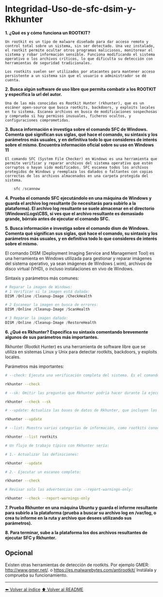 # Integridad-Uso-de-sfc-dsim-y-Rkhunter

**1. ¿Qué es y cómo funciona un ROOTKIT?**

    Un rootkit es un tipo de malware diseñado para dar acceso remoto y control total sobre un sistema, sin ser detectado. Una vez instalado, el rootkit permite ocultar otros programas maliciosos, monitorear el sistema y robar información sensible. Funciona modificando el sistema operativo o los archivos críticos, lo que dificulta su detección con herramientas de seguridad tradicionales.

    Los rootkits suelen ser utilizados por atacantes para mantener acceso persistente a un sistema sin que el usuario o administrador se dé cuenta.

**2. Busca algún software de uso libre que permita combatir a los ROOTKIT y especifica la url del autor.**

    Una de las más conocidas es Rootkit Hunter (rkhunter), que es un escáner open-source que busca rootkits, backdoors, y exploits locales en tu sistema. Escanea archivos en busca de modificaciones sospechosas y comprueba si hay permisos inusuales, ficheros ocultos, y configuraciones comprometidas. 

**3. Busca información e investiga sobre el comando SFC de Windows. Comenta qué significan sus siglas, qué hace el comando, su sintaxis y los parámetros más usuales, y en definitiva todo lo que consideres de interés sobre el mismo. Encuentra información oficial sobre su uso en Windows 11**

    El comando SFC (System File Checker) en Windows es una herramienta que permite verificar y reparar archivos del sistema operativo que estén corruptos o hayan sido modificados. SFC escanea todos los archivos protegidos de Windows y reemplaza los dañados o faltantes con copias correctas de los archivos almacenados en una carpeta protegida del sistema.

~~~PowerShell
    sfc /scannow
~~~


**4. Prueba el comando SFC ejecutándolo en una máquina de Windows y guarda el archivo log resultante (lo necesitarás para subirlo a la plataforma). El archivo log resultante se suele almacenar en el directorio \Windows\Logs\CBS, si ves que el archivo resultante es demasiado grande, bórralo antes de ejecutar el comando SFC.**



**5. Busca información e investiga sobre el comando dism de Windows. Comenta qué significan sus siglas, qué hace el comando, su sintaxis y los parámetros más usuales, y en definitiva todo lo que consideres de interés sobre el mismo.**

El comando DISM (Deployment Imaging Service and Management Tool) es una herramienta en Windows utilizada para gestionar y reparar imágenes del sistema operativo, ya sean imágenes de Windows (.wim), archivos de disco virtual (VHD), o incluso instalaciones en vivo de Windows.

Sintaxis y parámetros más comunes:

~~~powershell
# Reparar la imagen de Windows:
# 1 Verificar si la imagen está dañada:
DISM /Online /Cleanup-Image /CheckHealth

# 2 Escanear la imagen en busca de errores:
DISM /Online /Cleanup-Image /ScanHealth

# 3 Reparar la imagen dañada:
DISM /Online /Cleanup-Image /RestoreHealth
~~~

**6. ¿Qué es Rkhunter? Especifica su sintaxis comentando brevemente algunos de sus parámetros más importantes.**

Rkhunter (Rootkit Hunter) es una herramienta de software libre que se utiliza en sistemas Linux y Unix para detectar rootkits, backdoors, y exploits locales. 

Parámetros más importantes:
~~~bash
# --check: Ejecuta una verificación completa del sistema. Es el comando más utilizado para iniciar el análisis en busca de rootkits.

rkhunter --check

# --sk: Omitir las preguntas que Rkhunter podría hacer durante la ejecución, ideal para la automatización en scripts.

rkhunter --check --sk

# --update: Actualiza las bases de datos de Rkhunter, que incluyen las firmas de rootkits conocidos y otros archivos que pueden ser utilizados para la detección.

rkhunter --update

# --list: Muestra varias categorías de información, como rootkits conocidos (--list rootkits), posibles elementos sospechosos, y archivos de sistema relevantes.

rkhunter --list rootkits

# Un flujo de trabajo típico con Rkhunter sería:

# 1.- Actualizar las definiciones:

rkhunter --update

# 2.- Ejecutar un escaneo completo:

rkhunter --check

# Revisar solo las advertencias con --report-warnings-only:

rkhunter --check --report-warnings-only
~~~

**7. Prueba Rkhunter en una máquina Ubuntu y guarda el informe resultante para subirlo a la plataforma (prueba a buscar su archivo log en /var/log, o crea tu informe en la ruta y archivo que desees utilizando sus parámetros).**




**8. Para terminar, sube a la plataforma los dos archivos resultantes de ejecutar SFC y Rkhunter.**

## Opcional

Existen otras herramientas de detección de rootkits. Por ejemplo GMER: http://www.gmer.net/. o https://es.malwarebytes.com/antirootkit/ Instálala y comprueba su funcionamiento.

--------------


[⬅️ Volver al índice](./Index.md)
[⬆️ Volver al README](/README.md)
